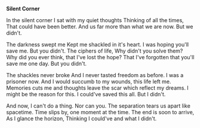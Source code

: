 **Silent Corner**

In the silent corner
I sat with my quiet thoughts
Thinking of all the times,
That could have been better.
And us far more than what we are now.
But we didn't.

The darkness swept me
Kept me shackled in it's heart.
I was hoping you'll save me.
But you didn't.
The ciphers of life,
Why didn't you solve them?
Why did you ever think,
that I've lost the hope?
That I've forgotten that you'll save me one day.
But you didn't.

The shackles never broke
And I never tasted freedom as before.
I was a prisoner now.
And I would succumb to my wounds, this life left me.
Memories cuts me and thoughts leave the scar which reflect my dreams.
I might be the reason for this.
I could've saved this all.
But I didn't.

And now,
I can't do a thing.
Nor can you. 
The separation tears us apart like spacetime.
Time slips by, one moment at the time.
The end is soon to arrive,
As I glance the horizon,
Thinking I could've and
what I didn't.